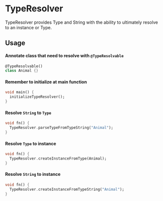 # TypeResolver
TypeResolver provides Type and String with the ability to ultimately resolve to an instance or Type.

## Usage
#### Annotate class that need to resolve with `@TypeResolvable` 
```dart
@TypeResolvable()
class Animal {}
```
#### Remember to initialize at main function
```dart
void main() {
  initializeTypeResolver();
}
```

#### Resolve `String` to `Type`
```dart
void fn() {
  TypeResolver.parseTypeFromTypeString("Animal");
}
```

#### Resolve `Type` to instance
```dart
void fn() {
  TypeResolver.createInstanceFromType(Animal);
}
```

#### Resolve `String` to instance
```dart
void fn() {
  TypeResolver.createInstanceFromTypeString("Animal");
}
```

